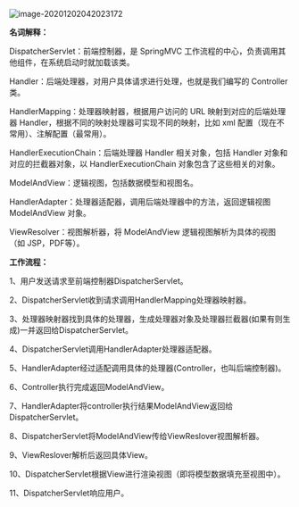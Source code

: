 ![image-20201202042023172](http://weiguo-1303915920.cos.ap-nanjing.myqcloud.com/61a69fed6062103fa90e1521edf0f8e3.png)

**名词解释：**

DispatcherServlet：前端控制器，是 SpringMVC 工作流程的中心，负责调用其他组件，在系统启动时就加载该类。

Handler：后端处理器，对用户具体请求进行处理，也就是我们编写的 Controller 类。

HandlerMapping：处理器映射器，根据用户访问的 URL 映射到对应的后端处理器 Handler，根据不同的映射处理器可实现不同的映射，比如 xml 配置（现在不常用）、注解配置（最常用）。

HandlerExecutionChain：后端处理器 Handler 相关对象，包括 Handler 对象和对应的拦截器对象，以 HandlerExecutionChain 对象包含了这些相关的对象。

ModelAndView：逻辑视图，包括数据模型和视图名。

HandlerAdapter：处理器适配器，调用后端处理器中的方法，返回逻辑视图 ModelAndView 对象。

ViewResolver：视图解析器，将 ModelAndView 逻辑视图解析为具体的视图（如 JSP，PDF等）。

**工作流程：**

1、用户发送请求至前端控制器DispatcherServlet。

2、DispatcherServlet收到请求调用HandlerMapping处理器映射器。

3、处理器映射器找到具体的处理器，生成处理器对象及处理器拦截器(如果有则生成)一并返回给DispatcherServlet。

4、DispatcherServlet调用HandlerAdapter处理器适配器。

5、HandlerAdapter经过适配调用具体的处理器(Controller，也叫后端控制器)。

6、Controller执行完成返回ModelAndView。

7、HandlerAdapter将controller执行结果ModelAndView返回给DispatcherServlet。

8、DispatcherServlet将ModelAndView传给ViewReslover视图解析器。

9、ViewReslover解析后返回具体View。

10、DispatcherServlet根据View进行渲染视图（即将模型数据填充至视图中）。

11、DispatcherServlet响应用户。


